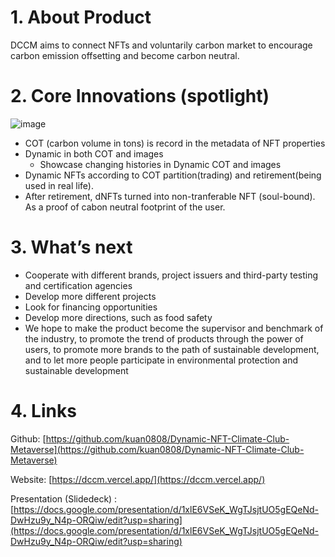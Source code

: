 # 1. About Product

DCCM aims to connect NFTs and voluntarily carbon market to encourage carbon emission offsetting and become carbon neutral.

# 2. Core Innovations (spotlight)

![image](https://user-images.githubusercontent.com/54230177/178143034-10eeea90-c134-4e80-b983-2540d9ad1f41.PNG)

- COT (carbon volume in tons) is record in the metadata of NFT properties
- Dynamic in both COT and images
  - Showcase changing histories in Dynamic  COT and images
- Dynamic NFTs according to COT partition(trading) and retirement(being used in real life).
- After retirement, dNFTs turned into non-tranferable NFT (soul-bound). As a proof of cabon neutral footprint of the user.

# 3. What’s next

- Cooperate with different brands, project issuers and third-party testing and certification agencies
- Develop more different projects
- Look for financing opportunities 
- Develop more directions, such as food safety
- We hope to make the product become the supervisor and benchmark of the industry, to promote the trend of products through the power of users, to promote more brands to the path of sustainable development, and to let more people participate in environmental protection and sustainable development

# 4. Links 

Github: [https://github.com/kuan0808/Dynamic-NFT-Climate-Club-Metaverse](https://github.com/kuan0808/Dynamic-NFT-Climate-Club-Metaverse)

Website: [https://dccm.vercel.app/](https://dccm.vercel.app/)

Presentation (Slidedeck) : [https://docs.google.com/presentation/d/1xlE6VSeK_WgTJsjtUO5gEQeNd-DwHzu9y_N4p-ORQiw/edit?usp=sharing](https://docs.google.com/presentation/d/1xlE6VSeK_WgTJsjtUO5gEQeNd-DwHzu9y_N4p-ORQiw/edit?usp=sharing)
